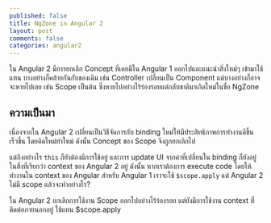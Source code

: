 ```yaml
---
published: false
title: NgZone in Angular 2
layout: post
comments: false
categories: angular2
---
```

ใน Angular 2 มีการยกเลิก Concept ที่เคยมีใน Angular 1 ออกไปและแนะนำสิ่งใหม่ๆ เข้ามาใช้แทน
บางอย่างก็คล้ายกันกับของเดิม เช่น Controller เปลี่ยนเป็น Component แต่บางอย่างก็อาจจะหายไปเลย
เช่น Scope เป็นต้น ซึ่งหายไปอย่างไร้ร่องรอยแต่กลับชาติมาเกิดใหม่ในชื่อ NgZone

<!-- break -->

## ความเป็นมา
เนื่องจากใน Angular 2 เปลี่ยนเป็นวิธีจัดการกับ binding ใหม่ให้มีประสิทธิภาพการทำงานดีขึ้น เร็วขึ้น โดยคิดใหม่ทำใหม่
ดังนั้น Concept ของ Scope จึงถูกยกเลิกไป

แต่ถึงอย่างไร `this` ก็ยังต้องมีการใช้อยู่ และการ update UI จากค่าที่เปลี่ยนใน binding ก็ยังอยู่ในสิ่งที่เรียกว่า context ของ Angular 2 อยู่
ดังนั้น หากเราต้องการ execute code โดยให้ทำงานใน context ของ Angular สำหรับ Angular 1 เราจะใช้ `$scope.apply`
แต่ Angular 2 ไม่มี scope แล้วจะทำอย่างไร?





ใน Angular 2 ยกเลิกการใช้งาน Scope ออกไปอย่างไร้ร่องรอย
แต่ยังมีการใช้งาน context ที่ติดต่อภายนอกอยู่
ใช้แทน $scope.apply
